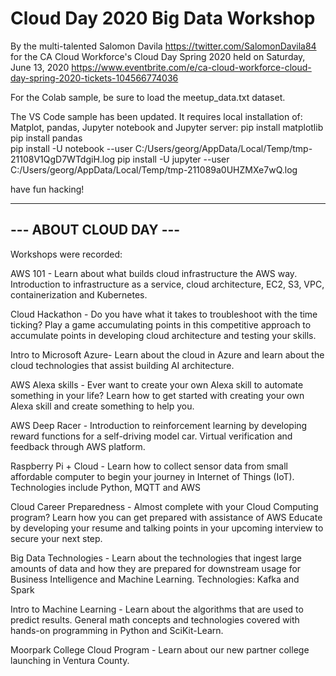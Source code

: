 # Cloud Day 2020 Big Data Workshop

By the multi-talented Salomon Davila https://twitter.com/SalomonDavila84 for the CA Cloud Workforce's Cloud Day Spring 2020 held on Saturday, June 13, 2020 https://www.eventbrite.com/e/ca-cloud-workforce-cloud-day-spring-2020-tickets-104566774036

For the Colab sample, be sure to load the meetup_data.txt dataset.

The VS Code sample has been updated. It requires local installation of: Matplot, pandas, Jupyter notebook and Jupyter server:
  pip install matplotlib
  pip install pandas    
  pip install -U notebook --user C:/Users/georg/AppData/Local/Temp/tmp-21108V1QgD7WTdgiH.log
  pip install -U jupyter --user C:/Users/georg/AppData/Local/Temp/tmp-211089a0UHZMXe7wQ.log

have fun hacking!


-------------------------------------
 --- ABOUT CLOUD DAY ---
-------------------------------------

Workshops were recorded:

AWS 101 - Learn about what builds cloud infrastructure the AWS way. Introduction to infrastructure as a service, cloud architecture, EC2, S3, VPC, containerization and Kubernetes. 

Cloud Hackathon - Do you have what it takes to troubleshoot with the time ticking? Play a game accumulating points in this competitive approach to accumulate points in developing cloud architecture and testing your skills. 

Intro to Microsoft Azure- Learn about the cloud in Azure and learn about the cloud technologies that assist building AI architecture. 

AWS Alexa skills - Ever want to create your own Alexa skill to automate something in your life? Learn how to get started with creating your own Alexa skill and create something to help you.

AWS Deep Racer - Introduction to reinforcement learning by developing reward functions for a self-driving model car. Virtual verification and feedback through AWS platform. 

Raspberry Pi + Cloud - Learn how to collect sensor data from small affordable computer to begin your journey in Internet of Things (IoT). Technologies include Python, MQTT and AWS

Cloud Career Preparedness - Almost complete with your Cloud Computing program? Learn how you can get prepared with assistance of AWS Educate by developing your resume and talking points in your upcoming interview to secure your next step.

Big Data Technologies - Learn about the technologies that ingest large amounts of data and how they are prepared for downstream usage for Business Intelligence and Machine Learning. Technologies: Kafka and Spark 

Intro to Machine Learning - Learn about the algorithms that are used to predict results. General math concepts and technologies covered with hands-on programming in Python and SciKit-Learn. 

Moorpark College Cloud Program - Learn about our new partner college launching in Ventura County.

